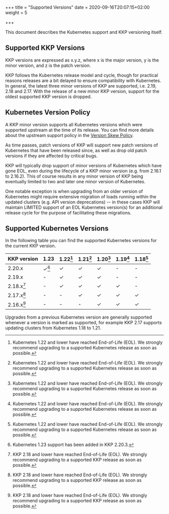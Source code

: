 +++
title = "Supported Versions"
date = 2020-09-16T20:07:15+02:00
weight = 5

+++

This document describes the Kubernetes support and KKP versioning itself.

## Supported KKP Versions

KKP versions are expressed as x.y.z, where x is the major version, y is the
minor version, and z is the patch version.

KKP follows the Kubernetes release model and cycle, though for practical reasons
releases are a bit delayed to ensure compatibility with Kubernetes. In general,
the latest three minor versions of KKP are supported, i.e. 2.19, 2.18 and 2.17.
With the release of a new minor KKP version, support for the oldest supported
KKP version is dropped.

## Kubernetes Version Policy

A KKP minor version supports all Kubernetes versions which were supported upstream
at the time of its release. You can find more details about the upstream support
policy in the [Version Skew Policy](https://kubernetes.io/docs/setup/release/version-skew-policy/#supported-versions).

As time passes, patch versions of KKP will support new patch versions of Kubernetes
that have been released since, as well as drop old patch versions if they are
affected by critical bugs.

KKP will typically drop support of minor versions of Kubernetes which have gone EOL,
even during the lifecycle of a KKP minor version (e.g. from 2.16.1 to 2.16.2).
This of course results in any minor version of KKP being eventually limited to two
and later one minor version of Kubernetes.

One notable exception is when upgrading from an older version of Kubernetes might
require extensive migration of loads running within the updated clusters (e.g. API
version deprecations) -- in these cases KKP will maintain LIMITED support of an EOL
Kubernetes version(s) for an additional release cycle for the purpose of facilitating
these migrations.

## Supported Kubernetes Versions

In the following table you can find the supported Kubernetes versions for the
current KKP version.

| KKP version | 1.23  |1.22[^1] | 1.21[^1] | 1.20[^1] | 1.19[^1] | 1.18[^1] |
| ----------- | ----- |-------- | -------- | -------- | -------- | -------- |
| 2.20.x      | ✓[^3] | ✓       | ✓        | ✓        | -        | -        |
| 2.19.x      | -     | ✓       | ✓        | ✓        | -        | -        |
| 2.18.x[^2]  | -     | ✓       | ✓        | ✓        | ✓        | -        |
| 2.17.x[^2]  | -     | -       | ✓        | ✓        | ✓        | ✓        |
| 2.16.x[^2]  | -     | -       | -        | ✓        | ✓        | ✓        |

[^1]: Kubernetes 1.22 and lower have reached End-of-Life (EOL). We strongly recommend upgrading to a supported Kubernetes release as soon as possible.

[^2]: KKP 2.18 and lower have reached End-of-Life (EOL). We strongly recommend upgrading to a supported KKP release as soon as possible.

[^3]: Kubernetes 1.23 support has been added in KKP 2.20.3.

Upgrades from a previous Kubernetes version are generally supported whenever a version is marked as supported, for example KKP 2.17 supports updating clusters from Kubernetes 1.18 to 1.21.
